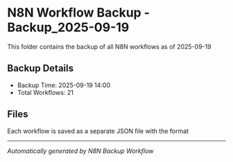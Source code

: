 # N8N Workflow Backup - Backup_2025-09-19

This folder contains the backup of all N8N workflows as of 2025-09-19

## Backup Details
- Backup Time: 2025-09-19 14:00
- Total Workflows: 21

## Files
Each workflow is saved as a separate JSON file with the format

---
*Automatically generated by N8N Backup Workflow*